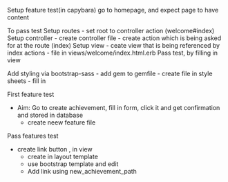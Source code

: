 Setup feature test(in capybara)
  go to homepage, and expect page to have content

  To pass test
    Setup routes
      - set root to controller action (welcome#index)
    Setup controller
      - create controller file
      - create action which is being asked for at the route (index)
    Setup view
      - ceate view that is being referenced by index actions
        - file in views/welcome/index.html.erb
    Pass test, by filling in view

  Add styling via bootstrap-sass
    - add gem to gemfile
    - create file in style sheets
    - fill in


First feature test
  - Aim: Go to create achievement, fill in form, click it and get confirmation and stored in database
    - create neew feature file

Pass features test
  - create link button , in view
    - create in layout template
    - use bootstrap template and edit
    - Add link using new_achievement_path
